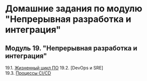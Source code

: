 # Домашние задания по модулю "Непрерывная разработка и интеграция"


## Модуль 19. "Непрерывная разработка и интеграция"

19.1. [Жизненный цикл ПО](https://github.com/BaryshnikovNV/netology-devops/blob/ci-01-intro/CICD-DEV-35/CICD/19.1-ci-01-intro/ci-01-intro.md)
19.2. [DevOps и SRE]  
19.3. [Процессы CI/CD](https://github.com/BaryshnikovNV/netology-devops/blob/ci-03-cicd/CICD-DEV-35/CICD/19.3-ci-03-cicd/ci-03-cicd.md)  